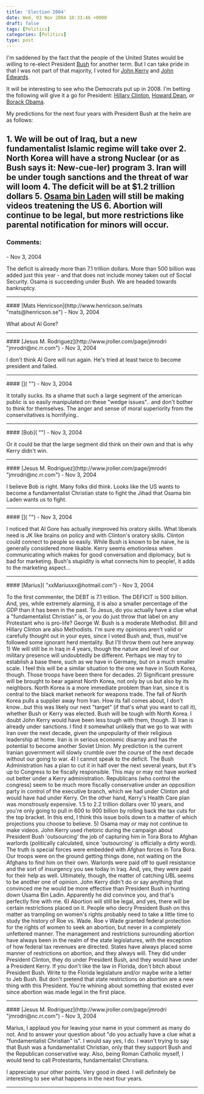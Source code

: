 ```yaml
---
title: 'Election 2004'
date: Wed, 03 Nov 2004 10:33:46 +0000
draft: false
tags: [Politics]
categories: [Politics]
type: post
---
```


I'm saddened by the fact that the people of the United States would be willing to re-elect President [Bush](http://en.wikipedia.org/wiki/George_W_Bush) for another term. But I can take pride in that I was not part of that majority, I voted for [John Kerry](http://en.wikipedia.org/wiki/John_F_Kerry) and [John Edwards](http://en.wikipedia.org/wiki/John_edwards).

It will be interesting to see who the Democrats put up in 2008. I'm betting the following will give it a go for President: [Hillary Clinton](http://en.wikipedia.org/wiki/Hillary_Clinton), [Howard Dean](http://en.wikipedia.org/wiki/Howard_Dean), or [Borack Obama](http://en.wikipedia.org/wiki/Barack_Obama).

My predictions for the next four years with President Bush at the helm are as follows:

1\. We will be out of Iraq, but a new fundamentalist Islamic regime will take over
2\. North Korea will have a strong Nuclear (or as Bush says it: New-cue-ler) program
3\. Iran will be under tough sanctions and the threat of war will loom
4\. The deficit will be at $1.2 trillion dollars
5\. [Osama bin Laden](http://en.wikipedia.org/wiki/Osama_bin_laden) will still be making videos treatening the US
6\. Abortion will continue to be legal, but more restrictions like parental notification for minors will occur.
---
### Comments:
####
[]( "") - <time datetime="2004-11-03 09:58:11">Nov 3, 2004</time>

The deficit is already more than 7.1 trillion dollars. More than 500 billion was added just this year - and that does not include money taken out of Social Security. Osama is succeeding under Bush. We are headed towards bankruptcy.
<hr />
####
[Mats Henricson](http://www.henricson.se/mats "mats@henricson.se") - <time datetime="2004-11-03 12:19:19">Nov 3, 2004</time>

What about Al Gore?
<hr />
####
[Jesus M. Rodriguez](http://www.jroller.com/page/jmrodri "jmrodri@nc.rr.com") - <time datetime="2004-11-03 12:52:50">Nov 3, 2004</time>

I don't think Al Gore will run again. He's tried at least twice to become president and failed.
<hr />
####
[]( "") - <time datetime="2004-11-03 14:41:35">Nov 3, 2004</time>

It totally sucks. Its a shame that such a large segment of the american public is so easily manipulated on these "wedge issues".. and don't bother to think for themselves. The anger and sense of moral superiority from the conservitatives is horrifying..
<hr />
####
[Bob]( "") - <time datetime="2004-11-03 15:22:18">Nov 3, 2004</time>

Or it could be that the large segment did think on their own and that is why Kerry didn't win.
<hr />
####
[Jesus M. Rodriguez](http://www.jroller.com/page/jmrodri "jmrodri@nc.rr.com") - <time datetime="2004-11-03 15:39:05">Nov 3, 2004</time>

I believe Bob is right. Many folks did think. Looks like the US wants to become a fundamentalist Christian state to fight the Jihad that Osama bin Laden wants us to fight.
<hr />
####
[]( "") - <time datetime="2004-11-03 17:06:18">Nov 3, 2004</time>

I noticed that Al Gore has actually inmproved his oratory skills. What liberals need is JK like brains on policy and with Clinton's oratory skills. Clinton could connect to people so easily. While Bush is known to be naive, he is generally considered more likable. Kerry seems emotionless when communicating which makes for good conversation and diplomacy, but is bad for marketing. Bush's stupidity is what connects him to people!, it adds to the marketing aspect...
<hr />
####
[Marius]( "xxMariusxx@hotmail.com") - <time datetime="2004-11-03 18:37:31">Nov 3, 2004</time>

To the first commenter, the DEBT is 7.1 trillion. The DEFICIT is 500 billion. And, yes, while extremely alarming, it is also a smaller percentage of the GDP than it has been in the past. To Jesus, do you actually have a clue what a "fundamentalist Christian" is, or you do just throw that label on any Protestant who is pro-life? George W. Bush is a moderate Methodist. Bill and Hillary Clinton are also Methodists. I'm sure my opinions aren't valid or carefully thought out in your eyes, since I voted Bush and, thus, must've followed some ignorant herd mentality. But I'll throw them out here anyway. 1) We will still be in Iraq in 4 years, though the nature and level of our military presence will undoubtedly be different. Perhaps we may try to establish a base there, such as we have in Germany, but on a much smaller scale. I feel this will be a similar situation to the one we have in South Korea, though. Those troops have been there for decades. 2) Significant pressure will be brought to bear against North Korea, not only by us but also by its neighbors. North Korea is a more immediate problem than Iran, since it is central to the black market network for weapons trade. The fall of North Korea pulls a supplier away from Iran. How its fall comes about, I don't know...but this was likely our next "target" (if that's what you want to call it), whether Bush or Kerry was elected. Bush will be tough with North Korea. I doubt John Kerry would have been less tough with them, though. 3) Iran is already under sanctions. I find it somewhat unlikely that we go to war with Iran over the next decade, given the unpopularity of their religious leadership at home. Iran is in serious economic disarray and has the potential to become another Soviet Union. My prediction is the current Iranian government will slowly crumble over the course of the next decade without our going to war. 4) I cannot speak to the deficit. The Bush Administration has a plan to cut it in half over the next several years, but it's up to Congress to be fiscally responsible. This may or may not have worked out better under a Kerry administration. Republicans (who control the congress) seem to be much more fiscally conservative under an opposition party in control of the executive branch, which we had under Clinton and would have had under Kerry. On the other hand, Kerry's Health Care plan was monstrously expensive. 1.5 to 2.2 trillion dollars over 10 years, and you're only going to pull in 600 to 900 billion by rolling back the tax cuts for the top bracket. In this end, I think this issue boils down to a matter of which projections you choose to believe. 5) Osama may or may not continue to make videos. John Kerry used rhetoric during the campaign about President Bush 'outsourcing' the job of capturing him in Tora Bora to Afghan warlords (politically calculated, since 'outsourcing' is officially a dirty word). The truth is special forces were embedded with Afghan forces in Tora Bora. Our troops were on the ground getting things done, not waiting on the Afghans to find him on their own. Warlords were paid off to quell resistance and the sort of insurgency you see today in Iraq. And, yes, they were paid for their help as well. Ultimately, though, the matter of catching UBL seems to be another one of opinion. John Kerry didn't do or say anything that convinced me he would be more effective than President Bush in hunting down Usama Bin Ladin. Apparently he did convince you, and that's perfectly fine with me. 6) Abortion will still be legal, and yes, there will be certain restrictions placed on it. People who decry President Bush on this matter as trampling on women's rights probably need to take a little time to study the history of Roe vs. Wade. Roe v Wade granted federal protection for the rights of women to seek an abortion, but never in a completely unfettered manner. The management and restrictions surrounding abortion have always been in the realm of the state legislatures, with the exception of how federal tax revenues are directed. States have always placed some manner of restrictions on abortion, and they always will. They did under President Clinton, they do under President Bush, and they would have under a President Kerry. If you don't like the law in Florida, don't bitch about President Bush. Write to the Florida legislature and/or maybe write a letter to Jeb Bush. But don't pretend that state restrictions on abortion are a new thing with this President. You're whining about something that existed ever since abortion was made legal in the first place.
<hr />
####
[Jesus M. Rodriguez](http://www.jroller.com/page/jmrodri "jmrodri@nc.rr.com") - <time datetime="2004-11-03 20:39:16">Nov 3, 2004</time>

Marius, I applaud you for leaving your name in your comment as many do not. And to answer your question about "do you actually have a clue what a "fundamentalist Christian" is". I would say yes, I do. I wasn't trying to say that Bush was a fundamentalist Christian, only that they support Bush and the Republican conservative way. Also, being Roman Catholic myself, I would tend to call Protestants, fundamentalist Christians.

I appreciate your other points. Very good in deed. I will definitely be interesting to see what happens in the next four years.
<hr />
